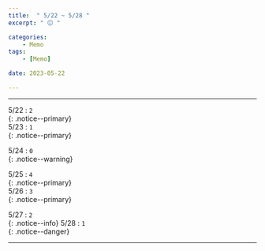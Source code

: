 ```yaml
---
title:  " 5/22 ~ 5/28 "
excerpt: " 😐 "

categories:
    - Memo
tags:
    - [Memo]

date: 2023-05-22

---
```

- - -
<!-- 약 -->

5/22 : `2`   
{: .notice--primary}  
5/23 : `1`   
{: .notice--primary}  

5/24 : `0`   
{: .notice--warning}  

5/25 : `4`   
{: .notice--primary}  
5/26 : `3`  
{: .notice--primary} 


5/27 : `2`      
{: .notice--info} 
5/28 : `1`   
{: .notice--danger}  


<!-- {: .notice}
{: .notice--primary}
{: .notice--info}
{: .notice--warning}
{: .notice--success}
{: .notice--danger} 
😄 😐 🙁 😡
-->
- - -